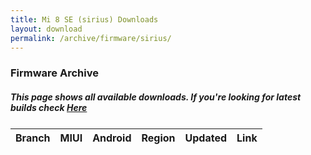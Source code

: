 ```yaml
---
title: Mi 8 SE (sirius) Downloads
layout: download
permalink: /archive/firmware/sirius/
---
```


### Firmware Archive
##### This page shows all available downloads. If you're looking for latest builds check [Here](/firmware/sirius/)


<div class="table-responsive-md" style="margin-top: 25px;">
<table id="firmware" class="compact table table-striped table-hover table-sm">
    <thead class="thead-dark">
        <tr>
            <th>Branch</th>
            <th>MIUI</th>
            <th>Android</th>
            <th>Region</th>
            <th>Updated</th>
            <th>Link</th>
        </tr>
    </thead>
    <script>loadFirmwareDownloads('sirius', 'full')</script>
</table>
</div>
